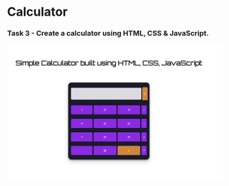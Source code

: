 # Calculator
### Task 3 - Create a calculator using HTML, CSS & JavaScript.

![Alt text](https://github.com/harshitjai/LGMVIP-Web/blob/main/Task%203%20-%20Simple%20Calculator/Screenshot%20(5).png)
